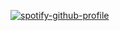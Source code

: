 [![spotify-github-profile](https://spotify-github-profile.vercel.app/api/view?uid=12135864952&cover_image=true&theme=default&show_offline=true&background_color=121212&bar_color=53b14f&bar_color_cover=true)](https://spotify-github-profile.vercel.app/api/view?uid=12135864952&redirect=true)
